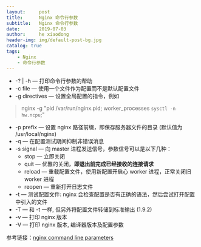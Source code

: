 ```yaml
---
layout:     post
title:      Nginx 命令行参数
subtitle:   Nginx 命令行参数
date:       2019-07-03
author:     he xiaodong
header-img: img/default-post-bg.jpg
catalog: true
tags:
    - Nginx
    - 命令行参数
---
```

 
- -? | -h — 打印命令行参数的帮助
- -c file — 使用一个文件作为配置而不是默认配置文件
- -g directives — 设置全局配置的指令，例如 
> nginx -g "pid /var/run/nginx.pid; worker_processes `sysctl -n hw.ncpu`;"
- -p prefix — 设置 nginx 路径前缀，即保存服务器文件的目录 (默认值为 /usr/local/nginx)
- -q —  在配置测试期间抑制非错误消息
- -s signal — 向 master 进程发送信号，参数信号可以是以下几种：
  - stop — 立即关闭
  - quit — 优雅的关闭，**即退出前完成已经接收的连接请求**
  - reload — 重载配置文件，使用新配置开启心 worker 进程，正常关闭旧 worker 进程
  - reopen — 重新打开日志文件
- -t — 测试配置文件: nginx 会检查配置是否有正确的语法，然后尝试打开配置中引入的文件
- -T — 和 -t 一样, 但另外将配置文件转储到标准输出 (1.9.2)
- -v — 打印 nginx 版本
- -V — 打印 nginx 版本, 编译器版本及配置参数

参考链接：[nginx command line parameters](http://nginx.org/en/docs/switches.html)

